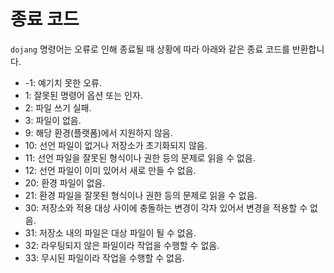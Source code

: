 종료 코드
=========

`dojang` 명령어는 오류로 인해 종료될 때 상황에 따라 아래와 같은 종료 코드를
반환합니다.

 -  -1: 예기치 못한 오류.
 -  1: 잘못된 명령어 옵션 또는 인자.
 -  2: 파일 쓰기 실패.
 -  3: 파일이 없음.
 -  9: 해당 환경(플랫폼)에서 지원하지 않음.
 -  10: 선언 파일이 없거나 저장소가 초기화되지 않음.
 -  11: 선언 파일을 잘못된 형식이나 권한 등의 문제로 읽을 수 없음.
 -  12: 선언 파일이 이미 있어서 새로 만들 수 없음.
 -  20: 환경 파일이 없음.
 -  21: 환경 파일을 잘못된 형식이나 권한 등의 문제로 읽을 수 없음.
 -  30: 저장소와 적용 대상 사이에 충돌하는 변경이 각자 있어서 변경을 적용할 수
    없음.
 -  31: 저장소 내의 파일은 대상 파일이 될 수 없음.
 -  32: 라우팅되지 않은 파일이라 작업을 수행할 수 없음.
 -  33: 무시된 파일이라 작업을 수행할 수 없음.
